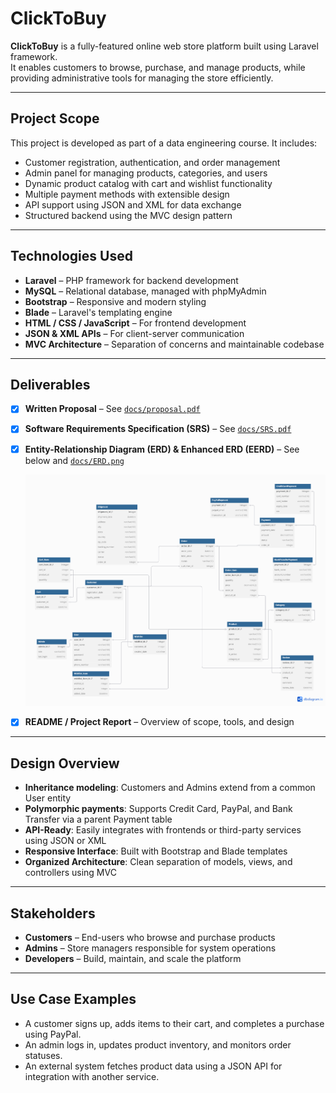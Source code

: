 # ClickToBuy

**ClickToBuy** is a fully-featured online web store platform built using Laravel framework.  
It enables customers to browse, purchase, and manage products, while providing administrative tools for managing the store efficiently.

---

## Project Scope

This project is developed as part of a data engineering course. It includes:

- Customer registration, authentication, and order management
- Admin panel for managing products, categories, and users
- Dynamic product catalog with cart and wishlist functionality
- Multiple payment methods with extensible design
- API support using JSON and XML for data exchange
- Structured backend using the MVC design pattern

---

## Technologies Used

- **Laravel** – PHP framework for backend development
- **MySQL** – Relational database, managed with phpMyAdmin
- **Bootstrap** – Responsive and modern styling
- **Blade** – Laravel's templating engine
- **HTML / CSS / JavaScript** – For frontend development
- **JSON & XML APIs** – For client-server communication
- **MVC Architecture** – Separation of concerns and maintainable codebase

---

## Deliverables

- [x] **Written Proposal** – See [`docs/proposal.pdf`](docs/proposal.pdf)
- [x] **Software Requirements Specification (SRS)** – See [`docs/SRS.pdf`](docs/SRS.pdf)
- [x] **Entity-Relationship Diagram (ERD) & Enhanced ERD (EERD)** – See below and [`docs/ERD.png`](docs/ERD.png)

  ![ERD Preview](docs/ERD.png)

- [x] **README / Project Report** – Overview of scope, tools, and design


---

## Design Overview

- **Inheritance modeling**: Customers and Admins extend from a common User entity
- **Polymorphic payments**: Supports Credit Card, PayPal, and Bank Transfer via a parent Payment table
- **API-Ready**: Easily integrates with frontends or third-party services using JSON or XML
- **Responsive Interface**: Built with Bootstrap and Blade templates
- **Organized Architecture**: Clean separation of models, views, and controllers using MVC

---

## Stakeholders

- **Customers** – End-users who browse and purchase products
- **Admins** – Store managers responsible for system operations
- **Developers** – Build, maintain, and scale the platform

---

## Use Case Examples

- A customer signs up, adds items to their cart, and completes a purchase using PayPal.
- An admin logs in, updates product inventory, and monitors order statuses.
- An external system fetches product data using a JSON API for integration with another service.
